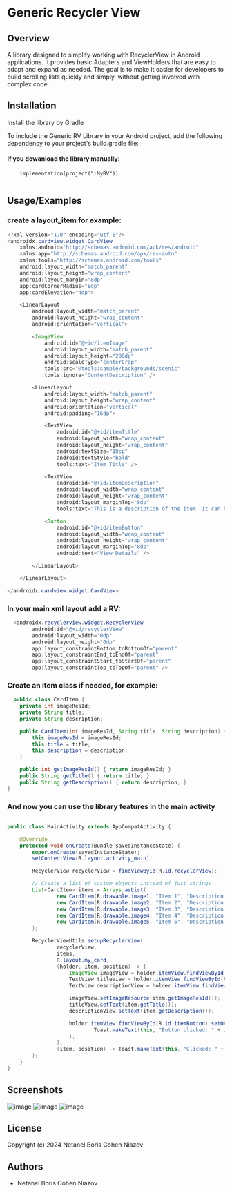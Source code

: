 
# Generic Recycler View


## Overview

A library designed to simplify working with RecyclerView in Android applications. It provides basic Adapters and ViewHolders that are easy to adapt and expand as needed. The goal is to make it easier for developers to build scrolling lists quickly and simply, without getting involved with complex code.




## Installation

Install the library by Gradle

To include the Generic RV Library in your Android project, add the following dependency to your project's build.gradle file:

#### If you dowanload the library manually:

```
    implementation(project(":MyRV"))


```



## Usage/Examples

### create a layout_item for example:


```java
<?xml version="1.0" encoding="utf-8"?>
<androidx.cardview.widget.CardView
    xmlns:android="http://schemas.android.com/apk/res/android"
    xmlns:app="http://schemas.android.com/apk/res-auto"
    xmlns:tools="http://schemas.android.com/tools"
    android:layout_width="match_parent"
    android:layout_height="wrap_content"
    android:layout_margin="8dp"
    app:cardCornerRadius="8dp"
    app:cardElevation="4dp">

    <LinearLayout
        android:layout_width="match_parent"
        android:layout_height="wrap_content"
        android:orientation="vertical">

        <ImageView
            android:id="@+id/itemImage"
            android:layout_width="match_parent"
            android:layout_height="200dp"
            android:scaleType="centerCrop"
            tools:src="@tools:sample/backgrounds/scenic"
            tools:ignore="ContentDescription" />

        <LinearLayout
            android:layout_width="match_parent"
            android:layout_height="wrap_content"
            android:orientation="vertical"
            android:padding="16dp">

            <TextView
                android:id="@+id/itemTitle"
                android:layout_width="wrap_content"
                android:layout_height="wrap_content"
                android:textSize="18sp"
                android:textStyle="bold"
                tools:text="Item Title" />

            <TextView
                android:id="@+id/itemDescription"
                android:layout_width="wrap_content"
                android:layout_height="wrap_content"
                android:layout_marginTop="8dp"
                tools:text="This is a description of the item. It can be a bit longer and will wrap to multiple lines if needed." />

            <Button
                android:id="@+id/itemButton"
                android:layout_width="wrap_content"
                android:layout_height="wrap_content"
                android:layout_marginTop="8dp"
                android:text="View Details" />

        </LinearLayout>

    </LinearLayout>

</androidx.cardview.widget.CardView>
```

### In your main xml layout add a RV:
```java
  <androidx.recyclerview.widget.RecyclerView
        android:id="@+id/recyclerView"
        android:layout_width="0dp"
        android:layout_height="0dp"
        app:layout_constraintBottom_toBottomOf="parent"
        app:layout_constraintEnd_toEndOf="parent"
        app:layout_constraintStart_toStartOf="parent"
        app:layout_constraintTop_toTopOf="parent" />

```
### Create an item class if needed, for example:
```java
  public class CardItem {
    private int imageResId;
    private String title;
    private String description;

    public CardItem(int imageResId, String title, String description) {
        this.imageResId = imageResId;
        this.title = title;
        this.description = description;
    }

    public int getImageResId() { return imageResId; }
    public String getTitle() { return title; }
    public String getDescription() { return description; }
}
```
### And now you can use the library features in the main activity

```java

public class MainActivity extends AppCompatActivity {

    @Override
    protected void onCreate(Bundle savedInstanceState) {
        super.onCreate(savedInstanceState);
        setContentView(R.layout.activity_main);

        RecyclerView recyclerView = findViewById(R.id.recyclerView);

        // Create a list of custom objects instead of just strings
        List<CardItem> items = Arrays.asList(
                new CardItem(R.drawable.image1, "Item 1", "Description 1"),
                new CardItem(R.drawable.image2, "Item 2", "Description 2"),
                new CardItem(R.drawable.image3, "Item 3", "Description 3"),
                new CardItem(R.drawable.image4, "Item 4", "Description 4"),
                new CardItem(R.drawable.image5, "Item 5", "Description 5")
        );

        RecyclerViewUtils.setupRecyclerView(
                recyclerView,
                items,
                R.layout.my_card,
                (holder, item, position) -> {
                    ImageView imageView = holder.itemView.findViewById(R.id.itemImage);
                    TextView titleView = holder.itemView.findViewById(R.id.itemTitle);
                    TextView descriptionView = holder.itemView.findViewById(R.id.itemDescription);

                    imageView.setImageResource(item.getImageResId());
                    titleView.setText(item.getTitle());
                    descriptionView.setText(item.getDescription());

                    holder.itemView.findViewById(R.id.itemButton).setOnClickListener(v ->
                            Toast.makeText(this, "Button clicked: " + item.getTitle(), Toast.LENGTH_SHORT).show()
                    );
                },
                (item, position) -> Toast.makeText(this, "Clicked: " + item.getTitle(), Toast.LENGTH_SHORT).show()
        );
    }
}
```
## Screenshots

![image](https://github.com/user-attachments/assets/3ce901d8-cc70-41aa-8ff4-9cb4d6e54a54)
![image](https://github.com/user-attachments/assets/6439b483-3820-4e1d-b512-7ce272bec027)
![image](https://github.com/user-attachments/assets/a1436aee-7051-4b15-9338-89ddc28c00eb)




## License

Copyright (c) 2024 Netanel Boris Cohen Niazov




## Authors

- Netanel Boris Cohen Niazov

